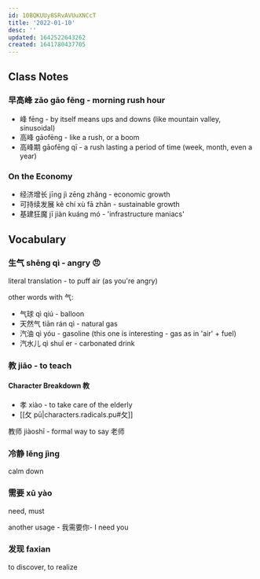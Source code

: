 ```yaml
---
id: 10BQKUUy8SRvAVUuXNCcT
title: '2022-01-10'
desc: ''
updated: 1642522643262
created: 1641780437705
---
```


## Class Notes

### 早高峰 zǎo gāo fēng - morning rush hour

- 峰 fēng - by itself means ups and downs (like mountain valley, sinusoidal)
- 高峰 gāofēng - like a rush, or a boom 
- 高峰期 gāofēng qī - a rush lasting a period of time (week, month, even a year)

### On the Economy

- 经济增长 jīng jì zēng zhǎng - economic growth
- 可持续发展 kě chí xù fā zhǎn - sustainable growth
- 基建狂魔 jī jiàn kuáng mó - 'infrastructure maniacs'

## Vocabulary

### 生气 shēng qì - angry 😠

literal translation - to puff air (as you're angry) 

other words with 气:
- 气球 qì qiú - balloon
- 天然气 tiān rán qì - natural gas
- 汽油 qì yóu - gasoline (this one is interesting - gas as in 'air' + fuel)
- 汽水儿 qì shuǐ er - carbonated drink

### 教 jiāo - to teach

#### Character Breakdown 教

- 孝 xiào - to take care of the elderly
- [[攵 pū|characters.radicals.pu#攵]]

教师 jiàoshī - formal way to say 老师

### 冷静 lěng jìng

calm down

### 需要 xū yào

need, must

another usage - 我需要你- I need you

### 发现 faxian

to discover, to realize
